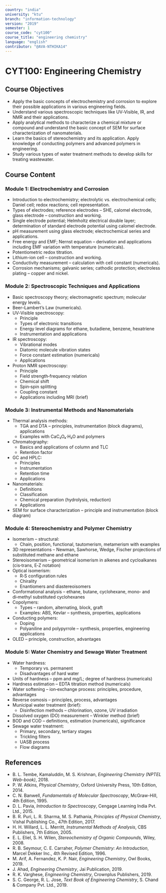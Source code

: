 ```yaml
---
country: "india"
university: "ktu"
branch: "information-technology"
version: "2019"
semester: 1
course_code: "cyt100"
course_title: "engineering chemistry"
language: "english"
contributor: "@AVA-NTHIKA14"
---
```


# CYT100: Engineering Chemistry

## Course Objectives
- Apply the basic concepts of electrochemistry and corrosion to explore their possible applications in various engineering fields.  
- Understand various spectroscopic techniques like UV‑Visible, IR, and NMR and their applications.  
- Apply analytical methods to characterize a chemical mixture or compound and understand the basic concept of SEM for surface characterization of nanomaterials.  
- Learn the basics of stereochemistry and its application. Apply knowledge of conducting polymers and advanced polymers in engineering.  
- Study various types of water treatment methods to develop skills for treating wastewater.

## Course Content

### Module 1: Electrochemistry and Corrosion
- Introduction to electrochemistry; electrolytic vs. electrochemical cells; Daniel cell; redox reactions; cell representation.  
- Types of electrodes; reference electrodes – SHE, calomel electrode, glass electrode – construction and working.  
- Single electrode potential; Helmholtz electrical double layer; determination of standard electrode potential using calomel electrode.  
- pH measurement using glass electrode; electrochemical series and applications.  
- Free energy and EMF; Nernst equation – derivation and applications including EMF variation with temperature (numericals).  
- Potentiometric redox titration.  
- Lithium-ion cell – construction and working.  
- Conductivity measurement – calculation with cell constant (numericals).  
- Corrosion mechanisms; galvanic series; cathodic protection; electroless plating – copper and nickel.

### Module 2: Spectroscopic Techniques and Applications
- Basic spectroscopy theory; electromagnetic spectrum; molecular energy levels.  
- Beer–Lambert’s Law (numericals).  
- UV‑Visible spectroscopy:  
  - Principle  
  - Types of electronic transitions  
  - Energy level diagrams for ethane, butadiene, benzene, hexatriene  
  - Instrumentation and applications  
- IR spectroscopy:  
  - Vibrational modes  
  - Diatomic molecule vibration states  
  - Force constant estimation (numericals)  
  - Applications  
- Proton NMR spectroscopy:  
  - Principle  
  - Field strength‑frequency relation  
  - Chemical shift  
  - Spin‑spin splitting  
  - Coupling constant  
  - Applications including MRI (brief)

### Module 3: Instrumental Methods and Nanomaterials
- Thermal analysis methods:  
  - TGA and DTA – principles, instrumentation (block diagrams), applications  
  - Examples with CaC₂O₄·H₂O and polymers  
- Chromatography:  
  - Basics and applications of column and TLC  
  - Retention factor  
- GC and HPLC:  
  - Principles  
  - Instrumentation  
  - Retention time  
  - Applications  
- Nanomaterials:  
  - Definitions  
  - Classification  
  - Chemical preparation (hydrolysis, reduction)  
  - Applications  
- SEM for surface characterization – principle and instrumentation (block diagram)

### Module 4: Stereochemistry and Polymer Chemistry
- Isomerism – structural:  
  - Chain, position, functional, tautomerism, metamerism with examples  
- 3D representations – Newman, Sawhorse, Wedge, Fischer projections of substituted methane and ethane  
- Stereoisomerism – geometrical isomerism in alkenes and cycloalkanes (cis‑trans, E‑Z notation)  
- Optical isomerism:  
  - R‑S configuration rules  
  - Chirality  
  - Enantiomers and diastereoisomers  
- Conformational analysis – ethane, butane, cyclohexane, mono‑ and di‑methyl substituted cyclohexanes  
- Copolymers:  
  - Types – random, alternating, block, graft  
  - Examples: ABS, Kevlar – synthesis, properties, applications  
- Conducting polymers:  
  - Doping  
  - Polyaniline and polypyrrole – synthesis, properties, engineering applications  
- OLED – principle, construction, advantages

### Module 5: Water Chemistry and Sewage Water Treatment
- Water hardness:  
  - Temporary vs. permanent  
  - Disadvantages of hard water  
- Units of hardness – ppm and mg/L; degree of hardness (numericals)  
- Hardness estimation – EDTA titration method (numericals)  
- Water softening – ion‑exchange process: principles, procedure, advantages  
- Reverse osmosis – principles, process, advantages  
- Municipal water treatment (brief):  
  - Disinfection methods – chlorination, ozone, UV irradiation  
- Dissolved oxygen (DO) measurement – Winkler method (brief)  
- BOD and COD – definitions, estimation (numericals), significance  
- Sewage water treatment:  
  - Primary, secondary, tertiary stages  
  - Trickling filters  
  - UASB process  
  - Flow diagrams

## References
- B. L. Tembe, Kamaluddin, M. S. Krishnan, *Engineering Chemistry (NPTEL Web-book)*, 2018.  
- P. W. Atkins, *Physical Chemistry*, Oxford University Press, 10th Edition, 2014.  
- C. N. Banwell, *Fundamentals of Molecular Spectroscopy*, McGraw-Hill, 4th Edition, 1995.  
- D. L. Pavia, *Introduction to Spectroscopy*, Cengage Learning India Pvt. Ltd., 2015.  
- B. R. Puri, L. R. Sharma, M. S. Pathania, *Principles of Physical Chemistry*, Vishal Publishing Co., 47th Edition, 2017.  
- H. H. Willard, L. L. Merritt, *Instrumental Methods of Analysis*, CBS Publishers, 7th Edition, 2005.  
- E. L. Eliel, S. H. Wilen, *Stereochemistry of Organic Compounds*, Wiley, 2008.  
- R. B. Seymour, C. E. Carraher, *Polymer Chemistry: An Introduction*, Marcel Dekker Inc., 4th Revised Edition, 1996.  
- M. Arif, A. Fernandez, K. P. Nair, *Engineering Chemistry*, Owl Books, 2019.  
- J. Ahad, *Engineering Chemistry*, Jai Publication, 2019.  
- R. K. Varghese, *Engineering Chemistry*, Crownplus Publishers, 2019.  
- S. C. George, R. L. Jose, *Text Book of Engineering Chemistry*, S. Chand & Company Pvt. Ltd., 2019.
